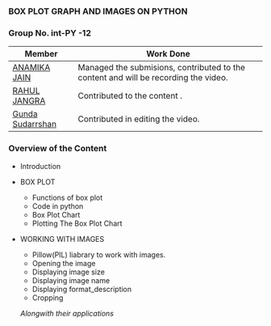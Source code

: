 
### BOX PLOT GRAPH AND IMAGES ON PYTHON

### Group No. int-PY -12


|Member|Work Done|
|-|-|
|[ANAMIKA JAIN](https://github.com/ANAMIKA1410)|Managed the submisions, contributed to the content and will be recording the video.|
|[RAHUL JANGRA](https://github.com/RJRAHULJANGRA)|Contributed to the content .|
|[Gunda Sudarrshan]()|Contributed in editing the video.|

### Overview of the Content

- Introduction
- BOX PLOT
    - Functions of box plot
    - Code in python
    - Box Plot Chart
    - Plotting The Box Plot Chart
- WORKING WITH IMAGES
    - Pillow(PIL) liabrary to work with images.
    - Opening the image
    - Displaying image size
    - Displaying image name
    - Displaying format_description
    - Cropping
   

    *Alongwith their applications*
